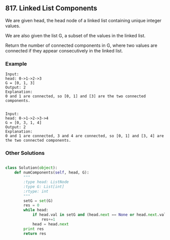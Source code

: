 ## 817. Linked List Components

We are given head, the head node of a linked list containing unique integer values.

We are also given the list G, a subset of the values in the linked list.

Return the number of connected components in G, where two values are connected if they appear consecutively in the linked list.

### Example
```
Input: 
head: 0->1->2->3
G = [0, 1, 3]
Output: 2
Explanation: 
0 and 1 are connected, so [0, 1] and [3] are the two connected components.


Input: 
head: 0->1->2->3->4
G = [0, 3, 1, 4]
Output: 2
Explanation: 
0 and 1 are connected, 3 and 4 are connected, so [0, 1] and [3, 4] are the two connected components.
```

### Other Solutions
```python

class Solution(object):
    def numComponents(self, head, G):
        """
        :type head: ListNode
        :type G: List[int]
        :rtype: int
        """
        setG = set(G)
        res = 0
        while head:
            if head.val in setG and (head.next == None or head.next.val not in setG):
                res+=1
            head = head.next
        print res
        return res
```

